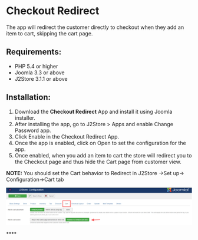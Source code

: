 # Checkout Redirect

The app will redirect the customer directly to checkout when they add an item to cart, skipping the cart page.

## Requirements:

* PHP 5.4 or higher
* Joomla 3.3 or above
* J2Store 3.1.1 or above

## **Installation:**

1. Download the **Checkout Redirect** App and install it using Joomla installer.
2. After installing the app, go to J2Store &gt; Apps and enable Change Password app.
3. Click Enable in the Checkout Redirect App.
4. Once the app is enabled, click on Open to set the configuration for the app.
5. Once enabled, when you add an item to cart the store will redirect you to the Checkout page and thus hide the Cart page from customer view.

**NOTE:** You should set the Cart behavior to Redirect in J2Store -&gt;Set up-&gt; Configuration-&gt;Cart tab

![Cart Configuration - Checkout Redirect](../.gitbook/assets/cartconfiguration-redirect-checkout.png)



\*\*\*\*

  


